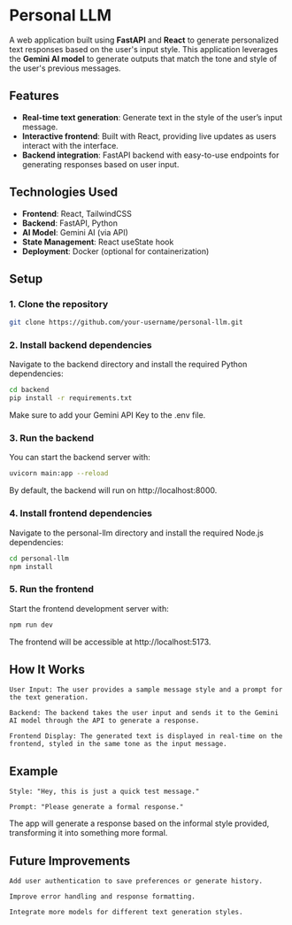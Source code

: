 # Personal LLM

A web application built using **FastAPI** and **React** to generate personalized text responses based on the user's input style. This application leverages the **Gemini AI model** to generate outputs that match the tone and style of the user's previous messages.

## Features

- **Real-time text generation**: Generate text in the style of the user’s input message.
- **Interactive frontend**: Built with React, providing live updates as users interact with the interface.
- **Backend integration**: FastAPI backend with easy-to-use endpoints for generating responses based on user input.

## Technologies Used

- **Frontend**: React, TailwindCSS
- **Backend**: FastAPI, Python
- **AI Model**: Gemini AI (via API)
- **State Management**: React useState hook
- **Deployment**: Docker (optional for containerization)

## Setup

### 1. Clone the repository

```bash
git clone https://github.com/your-username/personal-llm.git
```
### 2. Install backend dependencies

Navigate to the backend directory and install the required Python dependencies:
```bash
cd backend
pip install -r requirements.txt
```
Make sure to add your Gemini API Key to the .env file.
### 3. Run the backend

You can start the backend server with:
```bash
uvicorn main:app --reload
```
By default, the backend will run on http://localhost:8000.
### 4. Install frontend dependencies

Navigate to the personal-llm directory and install the required Node.js dependencies:
```bash
cd personal-llm
npm install
```
### 5. Run the frontend

Start the frontend development server with:
```bash
npm run dev
```
The frontend will be accessible at http://localhost:5173.
## How It Works

    User Input: The user provides a sample message style and a prompt for the text generation.

    Backend: The backend takes the user input and sends it to the Gemini AI model through the API to generate a response.

    Frontend Display: The generated text is displayed in real-time on the frontend, styled in the same tone as the input message.

## Example

    Style: "Hey, this is just a quick test message."

    Prompt: "Please generate a formal response."

The app will generate a response based on the informal style provided, transforming it into something more formal.
## Future Improvements

    Add user authentication to save preferences or generate history.

    Improve error handling and response formatting.

    Integrate more models for different text generation styles.
